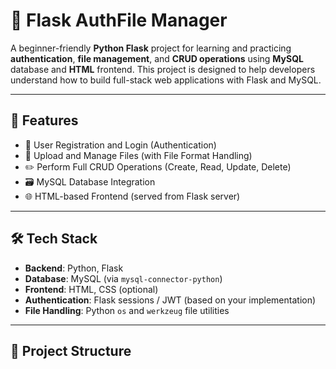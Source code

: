 # 🐍 Flask AuthFile Manager

A beginner-friendly **Python Flask** project for learning and practicing **authentication**, **file management**, and **CRUD operations** using **MySQL** database and **HTML** frontend. This project is designed to help developers understand how to build full-stack web applications with Flask and MySQL.

---

## 🚀 Features

- 🔐 User Registration and Login (Authentication)
- 📁 Upload and Manage Files (with File Format Handling)
- ✏️ Perform Full CRUD Operations (Create, Read, Update, Delete)
- 🗃️ MySQL Database Integration
- 🌐 HTML-based Frontend (served from Flask server)

---

## 🛠️ Tech Stack

- **Backend**: Python, Flask
- **Database**: MySQL (via `mysql-connector-python`)
- **Frontend**: HTML, CSS (optional)
- **Authentication**: Flask sessions / JWT (based on your implementation)
- **File Handling**: Python `os` and `werkzeug` file utilities

---

## 📁 Project Structure


